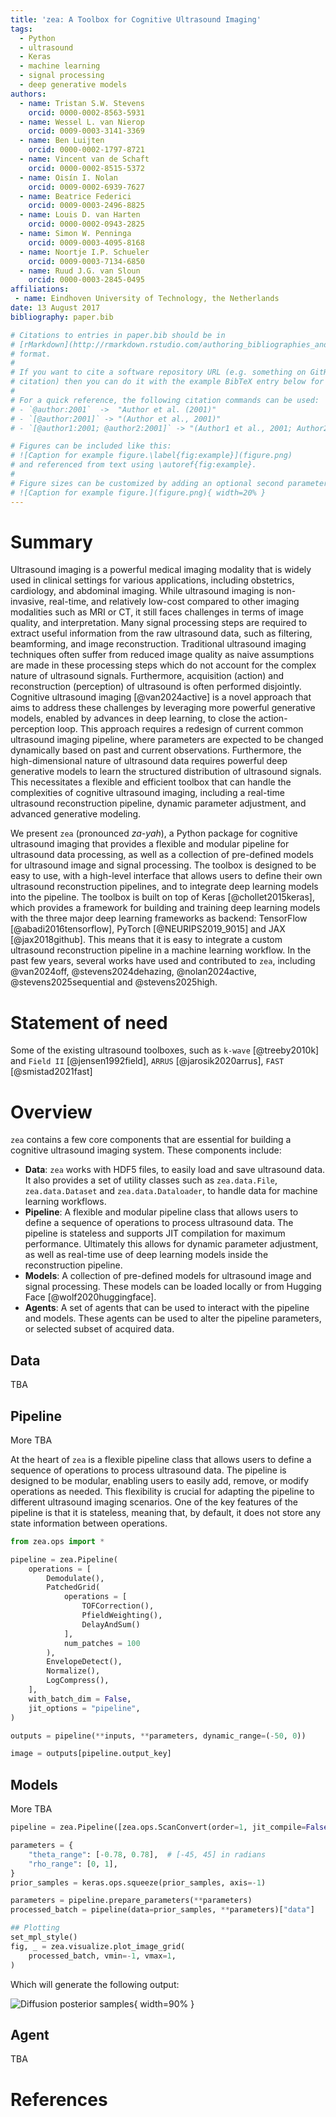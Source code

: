```yaml
---
title: 'zea: A Toolbox for Cognitive Ultrasound Imaging'
tags:
  - Python
  - ultrasound
  - Keras
  - machine learning
  - signal processing
  - deep generative models
authors:
  - name: Tristan S.W. Stevens
    orcid: 0000-0002-8563-5931
  - name: Wessel L. van Nierop
    orcid: 0009-0003-3141-3369
  - name: Ben Luijten
    orcid: 0000-0002-1797-8721
  - name: Vincent van de Schaft
    orcid: 0000-0002-8515-5372
  - name: Oisín I. Nolan
    orcid: 0009-0002-6939-7627
  - name: Beatrice Federici
    orcid: 0009-0003-2496-8825
  - name: Louis D. van Harten
    orcid: 0000-0002-0943-2825
  - name: Simon W. Penninga
    orcid: 0009-0003-4095-8168
  - name: Noortje I.P. Schueler
    orcid: 0009-0003-7134-6850
  - name: Ruud J.G. van Sloun
    orcid: 0000-0003-2845-0495
affiliations:
 - name: Eindhoven University of Technology, the Netherlands
date: 13 August 2017
bibliography: paper.bib

# Citations to entries in paper.bib should be in
# [rMarkdown](http://rmarkdown.rstudio.com/authoring_bibliographies_and_citations.html)
# format.
#
# If you want to cite a software repository URL (e.g. something on GitHub without a preferred
# citation) then you can do it with the example BibTeX entry below for @fidgit.
#
# For a quick reference, the following citation commands can be used:
# - `@author:2001`  ->  "Author et al. (2001)"
# - `[@author:2001]` -> "(Author et al., 2001)"
# - `[@author1:2001; @author2:2001]` -> "(Author1 et al., 2001; Author2 et al., 2002)"

# Figures can be included like this:
# ![Caption for example figure.\label{fig:example}](figure.png)
# and referenced from text using \autoref{fig:example}.
#
# Figure sizes can be customized by adding an optional second parameter:
# ![Caption for example figure.](figure.png){ width=20% }
---
```



# Summary
Ultrasound imaging is a powerful medical imaging modality that is widely used in clinical settings for various applications, including obstetrics, cardiology, and abdominal imaging. While ultrasound imaging is non-invasive, real-time, and relatively low-cost compared to other imaging modalities such as MRI or CT, it still faces challenges in terms of image quality, and interpretation. Many signal processing steps are required to extract useful information from the raw ultrasound data, such as filtering, beamforming, and image reconstruction. Traditional ultrasound imaging techniques often suffer from reduced image quality as naive assumptions are made in these processing steps which do not account for the complex nature of ultrasound signals. Furthermore, acquisition (action) and reconstruction (perception) of ultrasound is often performed disjointly. Cognitive ultrasound imaging [@van2024active] is a novel approach that aims to address these challenges by leveraging more powerful generative models, enabled by advances in deep learning, to close the action-perception loop. This approach requires a redesign of current common ultrasound imaging pipeline, where parameters are expected to be changed dynamically based on past and current observations. Furthermore, the high-dimensional nature of ultrasound data requires powerful deep generative models to learn the structured distribution of ultrasound signals. This necessitates a flexible and efficient toolbox that can handle the complexities of cognitive ultrasound imaging, including a real-time ultrasound reconstruction pipeline, dynamic parameter adjustment, and advanced generative modeling.

We present `zea` (pronounced *za-yah*), a Python package for cognitive ultrasound imaging that provides a flexible and modular pipeline for ultrasound data processing, as well as a collection of pre-defined models for ultrasound image and signal processing. The toolbox is designed to be easy to use, with a high-level interface that allows users to define their own ultrasound reconstruction pipelines, and to integrate deep learning models into the pipeline. The toolbox is built on top of Keras [@chollet2015keras], which provides a framework for building and training deep learning models with the three major deep learning frameworks as backend: TensorFlow [@abadi2016tensorflow], PyTorch [@NEURIPS2019_9015] and JAX [@jax2018github]. This means that it is easy to integrate a custom ultrasound reconstruction pipeline in a machine learning workflow. In the past few years, several works have used and contributed to `zea`, including @van2024off, @stevens2024dehazing, @nolan2024active, @stevens2025sequential and @stevens2025high.

# Statement of need

Some of the existing ultrasound toolboxes, such as `k-wave` [@treeby2010k] and `Field II` [@jensen1992field], `ARRUS` [@jarosik2020arrus], `FAST` [@smistad2021fast]


# Overview
`zea` contains a few core components that are essential for building a cognitive ultrasound imaging system. These components include:

- **Data**: `zea` works with HDF5 files, to easily load and save ultrasound data.
  It also provides a set of utility classes such as `zea.data.File`, `zea.data.Dataset` and `zea.data.Dataloader`, to handle data for machine learning workflows.
- **Pipeline**: A flexible and modular pipeline class that allows users to define a sequence of operations to process ultrasound data.
  The pipeline is stateless and supports JIT compilation for maximum performance. Ultimately this allows for dynamic parameter adjustment, as well as real-time use of deep learning models inside the reconstruction pipeline.
- **Models**: A collection of pre-defined models for ultrasound image and signal processing.
  These models can be loaded locally or from Hugging Face [@wolf2020huggingface].
- **Agents**: A set of agents that can be used to interact with the pipeline and models.
  These agents can be used to alter the pipeline parameters, or selected subset of acquired data.

## Data
TBA

## Pipeline
More TBA

At the heart of `zea` is a flexible pipeline class that allows users to define a sequence of operations to process ultrasound data. The pipeline is designed to be modular, enabling users to easily add, remove, or modify operations as needed. This flexibility is crucial for adapting the pipeline to different ultrasound imaging scenarios. One of the key features of the pipeline is that it is stateless, meaning that, by default, it does not store any state information between operations.

```python
from zea.ops import *

pipeline = zea.Pipeline(
    operations = [
        Demodulate(),
        PatchedGrid(
            operations = [
                TOFCorrection(),
                PfieldWeighting(),
                DelayAndSum()
            ],
            num_patches = 100
        ),
        EnvelopeDetect(),
        Normalize(),
        LogCompress(),
    ],
    with_batch_dim = False,
    jit_options = "pipeline",
)

outputs = pipeline(**inputs, **parameters, dynamic_range=(-50, 0))

image = outputs[pipeline.output_key]
```

## Models
More TBA

```python
pipeline = zea.Pipeline([zea.ops.ScanConvert(order=1, jit_compile=False)])

parameters = {
    "theta_range": [-0.78, 0.78],  # [-45, 45] in radians
    "rho_range": [0, 1],
}
prior_samples = keras.ops.squeeze(prior_samples, axis=-1)

parameters = pipeline.prepare_parameters(**parameters)
processed_batch = pipeline(data=prior_samples, **parameters)["data"]

## Plotting
set_mpl_style()
fig, _ = zea.visualize.plot_image_grid(
    processed_batch, vmin=-1, vmax=1,
)
```

Which will generate the following output:

![Diffusion posterior samples](diffusion_prior_samples.png){ width=90% }

## Agent
TBA


# References
